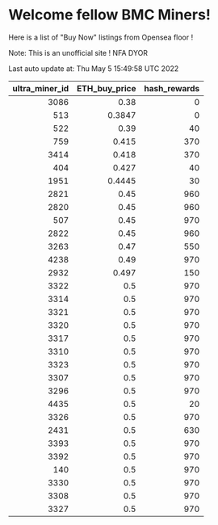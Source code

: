 # Welcome fellow BMC Miners!
Here is a list of "Buy Now" listings from Opensea floor !

Note: This is an unofficial site ! NFA DYOR


Last auto update at: Thu May  5 15:49:58 UTC 2022


|   ultra_miner_id |   ETH_buy_price |   hash_rewards |
|-----------------:|----------------:|---------------:|
|             3086 |          0.38   |              0 |
|              513 |          0.3847 |              0 |
|              522 |          0.39   |             40 |
|              759 |          0.415  |            370 |
|             3414 |          0.418  |            370 |
|              404 |          0.427  |             40 |
|             1951 |          0.4445 |             30 |
|             2821 |          0.45   |            960 |
|             2820 |          0.45   |            960 |
|              507 |          0.45   |            970 |
|             2822 |          0.45   |            960 |
|             3263 |          0.47   |            550 |
|             4238 |          0.49   |            970 |
|             2932 |          0.497  |            150 |
|             3322 |          0.5    |            970 |
|             3314 |          0.5    |            970 |
|             3321 |          0.5    |            970 |
|             3320 |          0.5    |            970 |
|             3317 |          0.5    |            970 |
|             3310 |          0.5    |            970 |
|             3323 |          0.5    |            970 |
|             3307 |          0.5    |            970 |
|             3296 |          0.5    |            970 |
|             4435 |          0.5    |             20 |
|             3326 |          0.5    |            970 |
|             2431 |          0.5    |            630 |
|             3393 |          0.5    |            970 |
|             3392 |          0.5    |            970 |
|              140 |          0.5    |            970 |
|             3330 |          0.5    |            970 |
|             3308 |          0.5    |            970 |
|             3327 |          0.5    |            970 |